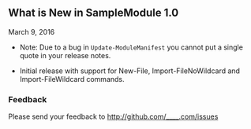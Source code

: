 ## What is New in SampleModule 1.0
March 9, 2016

* Note: Due to a bug in `Update-ModuleManifest` you cannot put a single
quote in your release notes.

* Initial release with support for New-File, Import-FileNoWildcard and
Import-FileWildcard commands.

### Feedback
Please send your feedback to http://github.com/____.com/issues